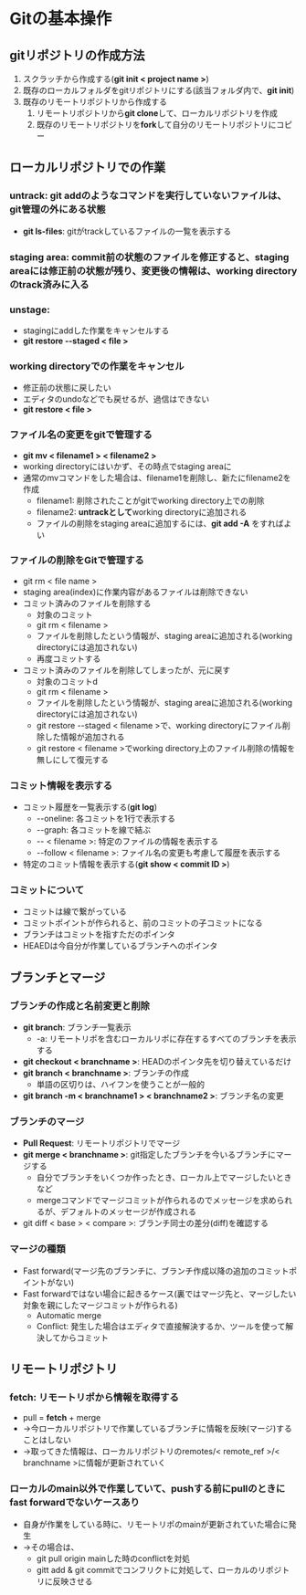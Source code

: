# Gitの基本操作
## gitリポジトリの作成方法
1. スクラッチから作成する(**git init < project name >**)
2. 既存のローカルフォルダをgitリポジトリにする(該当フォルダ内で、**git init**)
3. 既存のリモートリポジトリから作成する
   1. リモートリポジトリから**git clone**して、ローカルリポジトリを作成
   2. 既存のリモートリポジトリを**fork**して自分のリモートリポジトリにコピー

## ローカルリポジトリでの作業
### untrack: git addのようなコマンドを実行していないファイルは、git管理の外にある状態
* **git ls-files**: gitがtrackしているファイルの一覧を表示する
### staging area: commit前の状態のファイルを修正すると、staging areaには修正前の状態が残り、変更後の情報は、working directoryのtrack済みに入る
### unstage:
* stagingにaddした作業をキャンセルする
* **git restore --staged < file >**
### working directoryでの作業をキャンセル
* 修正前の状態に戻したい
* エディタのundoなどでも戻せるが、過信はできない
* **git restore < file >**
### ファイル名の変更をgitで管理する
* **git mv < filename1 > < filename2 >**
* working directoryにはいかず、その時点でstaging areaに
* 通常のmvコマンドをした場合は、filename1を削除し、新たにfilename2を作成
  * filename1: 削除されたことがgitでworking directory上での削除
  * filename2: **untrackとして**working directoryに追加される
  * ファイルの削除をstaging areaに追加するには、**git add -A** をすればよい
### ファイルの削除をGitで管理する
* git rm < file name >
* staging area(index)に作業内容があるファイルは削除できない
* コミット済みのファイルを削除する
  * 対象のコミット
  * git rm < filename >
  * ファイルを削除したという情報が、staging areaに追加される(working directoryには追加されない)
  * 再度コミットする
* コミット済みのファイルを削除してしまったが、元に戻す
  * 対象のコミットd
  * git rm < filename >
  * ファイルを削除したという情報が、staging areaに追加される(working directoryには追加されない)
  * git restore --staged < filename >で、working directoryにファイル削除した情報が追加される
  * git restore < filename >でworking directory上のファイル削除の情報を無しにして復元する
### コミット情報を表示する
* コミット履歴を一覧表示する(**git log**)
  * --oneline: 各コミットを1行で表示する
  * --graph: 各コミットを線で結ぶ
  * -- < filename >: 特定のファイルの情報を表示する
  * --follow < filename >: ファイル名の変更も考慮して履歴を表示する
* 特定のコミット情報を表示する(**git show < commit ID >**)

### コミットについて
* コミットは線で繋がっている
* コミットポイントが作られると、前のコミットの子コミットになる
* ブランチはコミットを指すただのポインタ
* HEAEDは今自分が作業しているブランチへのポインタ

## ブランチとマージ
### ブランチの作成と名前変更と削除
* **git branch**: ブランチ一覧表示
  * -a: リモートリポを含むローカルリポに存在するすべてのブランチを表示する
* **git checkout < branchname >**: HEADのポインタ先を切り替えているだけ
* **git branch < branchname >**: ブランチの作成
  * 単語の区切りは、ハイフンを使うことが一般的
* **git branch -m < branchname1 > < branchname2 >**: ブランチ名の変更
### ブランチのマージ
* **Pull Request**: リモートリポジトリでマージ
* **git merge < branchname >**: git指定したブランチを今いるブランチにマージする
  * 自分でブランチをいくつか作ったとき、ローカル上でマージしたいときなど
  * mergeコマンドでマージコミットが作られるのでメッセージを求められるが、デフォルトのメッセージが作成される
* git diff < base > < compare >: ブランチ同士の差分(diff)を確認する
### マージの種類
* Fast forward(マージ先のブランチに、ブランチ作成以降の追加のコミットポイントがない)
* Fast forwardではない場合に起きるケース(裏ではマージ先と、マージしたい対象を親にしたマージコミットが作られる)
  * Automatic merge
  * Conflict: 発生した場合はエディタで直接解決するか、ツールを使って解決してからコミット
## リモートリポジトリ
### fetch: リモートリポから情報を取得する
* pull = **fetch** + merge
* →今ローカルリポジトリで作業しているブランチに情報を反映(マージ)することはしない
* →取ってきた情報は、ローカルリポジトリのremotes/< remote_ref >/< branchname >に情報が更新されていく
### ローカルのmain以外で作業していて、pushする前にpullのときにfast forwardでないケースあり
* 自身が作業をしている時に、リモートリポのmainが更新されていた場合に発生
* →その場合は、
  * git pull origin mainした時のconflictを対処
  * gitt add & git commitでコンフリクトに対処して、ローカルのリポジトリに反映させる